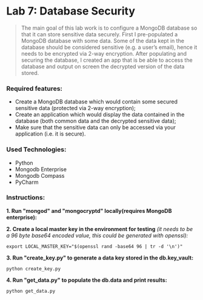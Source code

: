 # Lab 7: Database Security

>The main goal of this lab work is to configure a MongoDB database so that it can store sensitive data securely.
First I pre-populated a MongoDB database with some data. Some of the data kept in the database should be considered 
sensitive (e.g. a user’s email), hence it needs to be encrypted via 2-way encryption. After populating and 
securing the database, I created an app that is be able to access the database and output on screen the 
decrypted version of the data stored.

### Required features:

- Create a MongoDB database which would contain some secured sensitive data (protected
via 2-way encryption);
- Create an application which would display the data contained in the database (both
common data and the decrypted sensitive data);
- Make sure that the sensitive data can only be accessed via your application (i.e. it is
secure).


### Used Technologies:

- Python
- Mongodb Enterprise
- Mongodb Compass
- PyCharm


### Instructions:
**1. Run "mongod" and "mongocryptd" locally(requires MongoDB enterprise):**

**2. Create a local master key in the environment for testing**
*(it needs to be a 96 byte base64 encoded value, this could be generated with openssl):*

```
export LOCAL_MASTER_KEY="$(openssl rand -base64 96 | tr -d '\n')"
```

**3. Run "create_key.py" to generate a data key stored in the db.key_vault:**
```
python create_key.py
```

**4. Run "get_data.py" to populate the db.data and print results:**
```
python get_data.py
```
